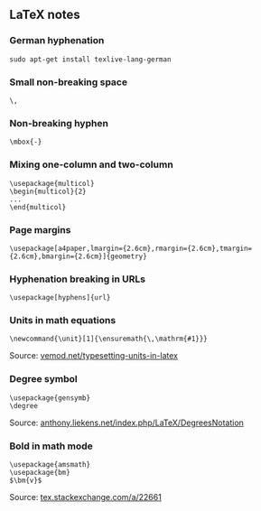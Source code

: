 ## LaTeX notes

### German hyphenation

    sudo apt-get install texlive-lang-german

### Small non-breaking space

    \,

### Non-breaking hyphen

    \mbox{-}

### Mixing one-column and two-column

    \usepackage{multicol}
    \begin{multicol}{2}
    ...
    \end{multicol}

### Page margins

    \usepackage[a4paper,lmargin={2.6cm},rmargin={2.6cm},tmargin={2.6cm},bmargin={2.6cm}]{geometry}

### Hyphenation breaking in URLs

    \usepackage[hyphens]{url}

### Units in math equations

    \newcommand{\unit}[1]{\ensuremath{\,\mathrm{#1}}}

Source: [vemod.net/typesetting-units-in-latex](http://vemod.net/typesetting-units-in-latex)

### Degree symbol

    \usepackage{gensymb}
    \degree

Source: [anthony.liekens.net/index.php/LaTeX/DegreesNotation](http://anthony.liekens.net/index.php/LaTeX/DegreesNotation)

### Bold in math mode

    \usepackage{amsmath}
    \usepackage{bm}
    $\bm{v}$

Source: [tex.stackexchange.com/a/22661](http://tex.stackexchange.com/a/22661)

